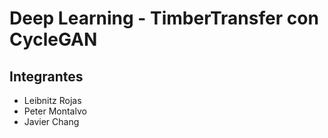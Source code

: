 # Deep Learning - TimberTransfer con CycleGAN


## Integrantes

* Leibnitz Rojas
* Peter Montalvo
* Javier Chang
